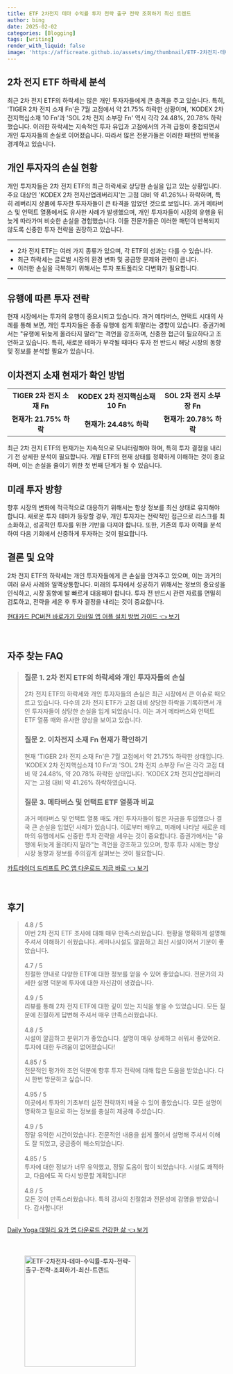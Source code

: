 ```yaml
---
title: ETF 2차전지 테마 수익률 투자 전략 출구 전략 조회하기 최신 트렌드
author: bing
date: 2025-02-02
categories: [Blogging]
tags: [writing]
render_with_liquid: false
image: 'https://afficreate.github.io/assets/img/thumbnail/ETF-2차전지-테마-수익률-투자-전략-출구-전략-조회하기-최신-트렌드.webp'
---
```



<h2 id='2차 전지 ETF 하락세 분석'>2차 전지 ETF 하락세 분석</h2>

<p>최근 2차 전지 ETF의 하락세는 많은 개인 투자자들에게 큰 충격을 주고 있습니다. 특히, 'TIGER 2차 전지 소재 Fn'은 7월 고점에서 약 21.75% 하락한 상황이며, 'KODEX 2차 전지핵심소재 10 Fn'과 'SOL 2차 전지 소부장 Fn' 역시 각각 24.48%, 20.78% 하락했습니다. 이러한 하락세는 지속적인 투자 유입과 고점에서의 가격 급등이 중첩되면서 개인 투자자들의 손실로 이어졌습니다. 따라서 많은 전문가들은 이러한 패턴의 반복을 경계하고 있습니다.</p>

<h2 id='개인 투자자의 손실 현황'>개인 투자자의 손실 현황</h2>

<p>개인 투자자들은 2차 전지 ETF의 최근 하락세로 상당한 손실을 입고 있는 상황입니다. 주요 대상인 'KODEX 2차 전지산업레버리지'는 고점 대비 약 41.26%나 하락하며, 특히 레버리지 상품에 투자한 투자자들이 큰 타격을 입었던 것으로 보입니다. 과거 메타버스 및 언택트 열풍에서도 유사한 사례가 발생했으며, 개인 투자자들이 시장의 유행을 뒤늦게 따라가며 비슷한 손실을 경험했습니다. 이들 전문가들은 이러한 패턴이 반복되지 않도록 신중한 투자 전략을 권장하고 있습니다.</p>

<hr />

<ul>
    <li>2차 전지 ETF는 여러 가지 종류가 있으며, 각 ETF의 성과는 다를 수 있습니다.</li>
    <li>최근 하락세는 글로벌 시장의 환경 변화 및 공급망 문제와 관련이 큽니다.</li>
    <li>이러한 손실을 극복하기 위해서는 투자 포트폴리오 다변화가 필요합니다.</li>
</ul>

<hr />

<h2 id='유행에 따른 투자 전략'>유행에 따른 투자 전략</h2>

<p>현재 시장에서는 투자의 유행이 중요시되고 있습니다. 과거 메타버스, 언택트 시대의 사례를 통해 보면, 개인 투자자들은 종종 유행에 쉽게 휘말리는 경향이 있습니다. 증권가에서는 "유행에 뒤늦게 올라타지 말라"는 격언을 강조하며, 신중한 접근이 필요하다고 조언하고 있습니다. 특히, 새로운 테마가 부각될 때마다 투자 전 반드시 해당 시장의 동향 및 정보를 분석할 필요가 있습니다.</p>

<h2 id='이차전지 소재 현재가 확인 방법'>이차전지 소재 현재가 확인 방법</h2>

<table>
    <tr>
        <td style="text-align: center; height: 17px;"><b>TIGER 2차 전지 소재 Fn</b></td>
        <td style="text-align: center; height: 17px;"><b>KODEX 2차 전지핵심소재 10 Fn</b></td>
        <td style="text-align: center; height: 17px;"><b>SOL 2차 전지 소부장 Fn</b></td>
    </tr>
    <tr>
        <td style="text-align: center; height: 17px;"><b>현재가: 21.75% 하락</b></td>
        <td style="text-align: center; height: 17px;"><b>현재가: 24.48% 하락</b></td>
        <td style="text-align: center; height: 17px;"><b>현재가: 20.78% 하락</b></td>
    </tr>
</table>

<p>최근 2차 전지 ETF의 현재가는 지속적으로 모니터링해야 하며, 특히 투자 결정을 내리기 전 상세한 분석이 필요합니다. 개별 ETF의 현재 상태를 정확하게 이해하는 것이 중요하며, 이는 손실을 줄이기 위한 첫 번째 단계가 될 수 있습니다.</p>

<h2 id='미래 투자 방향'>미래 투자 방향</h2>

<p>향후 시장의 변화에 적극적으로 대응하기 위해서는 항상 정보를 최신 상태로 유지해야 합니다. 새로운 투자 테마가 등장할 경우, 개인 투자자는 전략적인 접근으로 리스크를 최소화하고, 성공적인 투자를 위한 기반을 다져야 합니다. 또한, 기존의 투자 이력을 분석하여 다음 기회에서 신중하게 투자하는 것이 필요합니다.</p>

<h2 id='결론 및 요약'>결론 및 요약</h2>

<p>2차 전지 ETF의 하락세는 개인 투자자들에게 큰 손실을 안겨주고 있으며, 이는 과거의 여러 유사 사례와 일맥상통합니다. 미래의 투자에서 성공하기 위해서는 정보의 중요성을 인식하고, 시장 동향에 발 빠르게 대응해야 합니다. 투자 전 반드시 관련 자료를 면밀히 검토하고, 전략을 세운 후 투자 결정을 내리는 것이 중요합니다.</p>


<p><a class="click-button" title="현대카드 PC버전 바로가기 모바일 앱 어플 설치 방법 가이드" href="https://afficreate.github.io/posts/%ED%98%84%EB%8C%80%EC%B9%B4%EB%93%9C-PC%EB%B2%84%EC%A0%84-%EB%B0%94%EB%A1%9C%EA%B0%80%EA%B8%B0-%EB%AA%A8%EB%B0%94%EC%9D%BC-%EC%95%B1-%EC%96%B4%ED%94%8C-%EC%84%A4%EC%B9%98-%EB%B0%A9%EB%B2%95-%EA%B0%80%EC%9D%B4%EB%93%9C/" rel="dofollow">현대카드 PC버전 바로가기 모바일 앱 어플 설치 방법 가이드 👈 보기</a></p><br>
<h2 id='자주_찾는_FAQ'>자주 찾는 FAQ</h2>
<div itemscope="" itemtype="https://schema.org/FAQPage"> 
<blockquote> 
<div itemscope="" itemprop="mainEntity" itemtype="https://schema.org/Question"> 
<h3 itemprop="name">질문 1. 2차 전지 ETF의 하락세와 개인 투자자들의 손실</h3> 
<div itemscope="" itemprop="acceptedAnswer" itemtype="https://schema.org/Answer"> 
<span itemprop="text"> 
<p>2차 전지 ETF의 하락세와 개인 투자자들의 손실은 최근 시장에서 큰 이슈로 떠오르고 있습니다. 다수의 2차 전지 ETF가 고점 대비 상당한 하락을 기록하면서 개인 투자자들이 상당한 손실을 입게 되었습니다. 이는 과거 메타버스와 언택트 ETF 열풍 때와 유사한 양상을 보이고 있습니다.</p> 
</span> 
</div> 
</div> 

<div itemscope="" itemprop="mainEntity" itemtype="https://schema.org/Question"> 
<h3 itemprop="name">질문 2. 이차전지 소재 Fn 현재가 확인하기</h3> 
<div itemscope="" itemprop="acceptedAnswer" itemtype="https://schema.org/Answer"> 
<span itemprop="text"> 
<p>현재 'TIGER 2차 전지 소재 Fn'은 7월 고점에서 약 21.75% 하락한 상태입니다. 'KODEX 2차 전지핵심소재 10 Fn'과 'SOL 2차 전지 소부장 Fn'은 각각 고점 대비 약 24.48%, 약 20.78% 하락한 상태입니다. 'KODEX 2차 전지산업레버리지'는 고점 대비 약 41.26% 하락하였습니다.</p> 
</span> 
</div> 
</div> 

<div itemscope="" itemprop="mainEntity" itemtype="https://schema.org/Question"> 
<h3 itemprop="name">질문 3. 메타버스 및 언택트 ETF 열풍과 비교</h3> 
<div itemscope="" itemprop="acceptedAnswer" itemtype="https://schema.org/Answer"> 
<span itemprop="text"> 
<p>과거 메타버스 및 언택트 열풍 때도 개인 투자자들이 많은 자금을 투입했으나 결국 큰 손실을 입었던 사례가 있습니다. 이로부터 배우고, 미래에 나타날 새로운 테마의 유행에서도 신중한 투자 전략을 세우는 것이 중요합니다. 증권가에서는 "유행에 뒤늦게 올라타지 말라"는 격언을 강조하고 있으며, 향후 투자 시에는 항상 시장 동향과 정보를 주의깊게 살펴보는 것이 필요합니다.</p> 
</span> 
</div> 
</div> 
</blockquote> 
</div>
<p><a class="click-button" title="카트라이더 드리프트 PC 앱 다운로드 지금 바로" href="https://afficreate.github.io/posts/%EC%B9%B4%ED%8A%B8%EB%9D%BC%EC%9D%B4%EB%8D%94-%EB%93%9C%EB%A6%AC%ED%94%84%ED%8A%B8-PC-%EC%95%B1-%EB%8B%A4%EC%9A%B4%EB%A1%9C%EB%93%9C-%EC%A7%80%EA%B8%88-%EB%B0%94%EB%A1%9C/" rel="dofollow">카트라이더 드리프트 PC 앱 다운로드 지금 바로 👈 보기</a></p><br>
<h2 id='후기'>후기</h2>
<div itemscope itemtype="https://schema.org/Product">
  <blockquote>
  <div itemprop="review" itemscope itemtype="https://schema.org/Review">
      <div itemprop="reviewRating" itemscope itemtype="https://schema.org/Rating"> <span itemprop="ratingValue">4.8</span> / <span itemprop="bestRating">5</span> </div>
      <span itemprop="reviewBody">이번 2차 전지 ETF 조사에 대해 매우 만족스러웠습니다. 현황을 명확하게 설명해 주셔서 이해하기 쉬웠습니다. 세미나시설도 깔끔하고 최신 시설이어서 기분이 좋았습니다.</span>
  </div>
  <br>
  <div itemprop="review" itemscope itemtype="https://schema.org/Review">
      <div itemprop="reviewRating" itemscope itemtype="https://schema.org/Rating"> <span itemprop="ratingValue">4.7</span> / <span itemprop="bestRating">5</span> </div>
      <span itemprop="reviewBody">친절한 안내로 다양한 ETF에 대한 정보를 얻을 수 있어 좋았습니다. 전문가의 자세한 설명 덕분에 투자에 대한 자신감이 생겼습니다.</span>
  </div>
  <br>
  <div itemprop="review" itemscope itemtype="https://schema.org/Review">
      <div itemprop="reviewRating" itemscope itemtype="https://schema.org/Rating"> <span itemprop="ratingValue">4.9</span> / <span itemprop="bestRating">5</span> </div>
      <span itemprop="reviewBody">리뷰를 통해 2차 전지 ETF에 대한 깊이 있는 지식을 쌓을 수 있었습니다. 모든 질문에 친절하게 답변해 주셔서 매우 만족스러웠습니다.</span>
  </div>
  <br>
  <div itemprop="review" itemscope itemtype="https://schema.org/Review">
      <div itemprop="reviewRating" itemscope itemtype="https://schema.org/Rating"> <span itemprop="ratingValue">4.8</span> / <span itemprop="bestRating">5</span> </div>
      <span itemprop="reviewBody">시설이 깔끔하고 분위기가 좋았습니다. 설명이 매우 상세하고 쉬워서 좋았어요. 투자에 대한 두려움이 없어졌습니다!</span>
  </div>
  <br>
  <div itemprop="review" itemscope itemtype="https://schema.org/Review">
      <div itemprop="reviewRating" itemscope itemtype="https://schema.org/Rating"> <span itemprop="ratingValue">4.85</span> / <span itemprop="bestRating">5</span> </div>
      <span itemprop="reviewBody">전문적인 평가와 조언 덕분에 향후 투자 전략에 대해 많은 도움을 받았습니다. 다시 한번 방문하고 싶습니다.</span>
  </div>
  <br>
  <div itemprop="review" itemscope itemtype="https://schema.org/Review">
      <div itemprop="reviewRating" itemscope itemtype="https://schema.org/Rating"> <span itemprop="ratingValue">4.95</span> / <span itemprop="bestRating">5</span> </div>
      <span itemprop="reviewBody">이곳에서 투자의 기초부터 실전 전략까지 배울 수 있어 좋았습니다. 모든 설명이 명확하고 필요로 하는 정보를 충실히 제공해 주셨습니다.</span>
  </div>
  <br>
  <div itemprop="review" itemscope itemtype="https://schema.org/Review">
      <div itemprop="reviewRating" itemscope itemtype="https://schema.org/Rating"> <span itemprop="ratingValue">4.9</span> / <span itemprop="bestRating">5</span> </div>
      <span itemprop="reviewBody">정말 유익한 시간이었습니다. 전문적인 내용을 쉽게 풀어서 설명해 주셔서 이해도 잘 되었고, 궁금증이 해소되었습니다.</span>
  </div>
  <br>
  <div itemprop="review" itemscope itemtype="https://schema.org/Review">
      <div itemprop="reviewRating" itemscope itemtype="https://schema.org/Rating"> <span itemprop="ratingValue">4.85</span> / <span itemprop="bestRating">5</span> </div>
      <span itemprop="reviewBody">투자에 대한 정보가 너무 유익했고, 정말 도움이 많이 되었습니다. 시설도 쾌적하고, 다음에도 꼭 다시 방문할 계획입니다!</span>
  </div>
  <br>
  <div itemprop="review" itemscope itemtype="https://schema.org/Review">
      <div itemprop="reviewRating" itemscope itemtype="https://schema.org/Rating"> <span itemprop="ratingValue">4.8</span> / <span itemprop="bestRating">5</span> </div>
      <span itemprop="reviewBody">모든 것이 만족스러웠습니다. 특히 강사의 친절함과 전문성에 감명을 받았습니다. 감사합니다!</span>
  </div>
  <br>
  </blockquote>
</div>
<p><a class="click-button" title="Daily Yoga 데일리 요가 앱 다운로드 건강한 삶" href="https://afficreate.github.io/posts/Daily-Yoga-%EB%8D%B0%EC%9D%BC%EB%A6%AC-%EC%9A%94%EA%B0%80-%EC%95%B1-%EB%8B%A4%EC%9A%B4%EB%A1%9C%EB%93%9C-%EA%B1%B4%EA%B0%95%ED%95%9C-%EC%82%B6/" rel="dofollow">Daily Yoga 데일리 요가 앱 다운로드 건강한 삶 👈 보기</a></p><br>
<figure class="image"><img src="https://afficreate.github.io/assets/img/thumbnail/ETF-2차전지-테마-수익률-투자-전략-출구-전략-조회하기-최신-트렌드.webp" alt="ETF-2차전지-테마-수익률-투자-전략-출구-전략-조회하기-최신-트렌드" width="256" height="256"></figure>